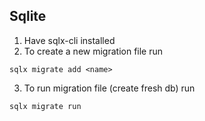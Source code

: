 

## Sqlite

1. Have sqlx-cli installed
2. To create a new migration file run
```
sqlx migrate add <name>
```
3. To run migration file (create fresh db) run
```
sqlx migrate run
```

